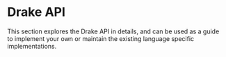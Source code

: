 # Drake API

This section explores the Drake API in details, and can be used as a
guide to implement your own or maintain the existing language specific
implementations.

##
